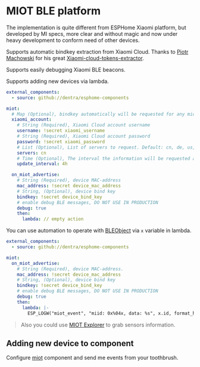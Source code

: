 # MIOT BLE platform

The implementation is quite different from ESPHome Xiaomi platform, but developed by MI specs, more clear and without magic and now under heavy development to conform need of other devices.

Supports automatic bindkey extraction from Xiaomi Cloud. Thanks to [Piotr Machowski](https://github.com/PiotrMachowski) for his great [Xiaomi-cloud-tokens-extractor](https://github.com/PiotrMachowski/Xiaomi-cloud-tokens-extractor).

Supports easily debugging Xiaomi BLE beacons.

Supports adding new devices via lambda.

```yaml
external_components:
  - source: github://dentra/esphome-components

miot:
  # Map (Optional), bindkey automatically will be requested for any miot component. Requires internet connection when compiling.
  xiaomi_account:
    # String (Required), Xiaomi Cloud account username
    username: !secret xiaomi_username
    # String (Required), Xiaomi Cloud account password
    password: !secret xiaomi_password
    # List (Optional), List of servers to request. Default: cn, de, us, ru, tw, sg, in, i2
    servers: cn
    # Time (Optional), The interval the information will be requested again from Xiaomi servers. Default: 1d
    update_interval: 4h

  on_miot_advertise:
    # String (Required), device MAC-address
    mac_address: !secret device_mac_address
    # String, (Optional), device bind key
    bindkey: !secret device_bind_key
    # enable debug BLE messages, DO NOT USE IN PRODUCTION
    debug: true
    then:
      lambda: // empty action
```

You can use automation to operate with [BLEObject](miot_object.h#L86) via `x` variable in lambda.

```yaml
external_components:
  - source: github://dentra/esphome-components

miot:
  on_miot_advertise:
    # String (Required), device MAC-address.
    mac_address: !secret device_mac_address
    # String, (Optional), device bind key
    bindkey: !secret device_bind_key
    # enable debug BLE messages, DO NOT USE IN PRODUCTION
    debug: true
    then:
      lambda: |-
        ESP_LOGW("miot_event", "miid: 0x%04x, data: %s", x.id, format_hex_pretty(x.data.data(), x.data.size()).c_str());
```

> Also you could use [MIOT Explorer](../miot_explorer/) to grab sensors information.

## Adding new device to component

Configure [miot](../miot/) component and send me events from your toothbrush.
